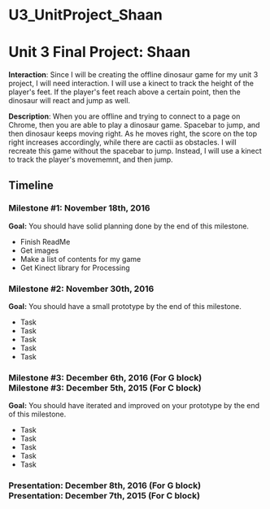 # U3_UnitProject_Shaan

<h1>Unit 3 Final Project: Shaan</h1>
 
<strong>Interaction</strong>: Since I will be creating the offline dinosaur game for my unit 3 project, I will need interaction. I will use a kinect to track the height of the player's feet. If the player's feet reach above a certain point, then the dinosaur will react and jump as well.
 
<strong>Description</strong>: When you are offline and trying to connect to a page on Chrome, then you are able to play a dinosaur game. Spacebar to jump, and then dinosaur keeps moving right. As he moves right, the score on the top right increases accordingly, while there are cactii as obstacles. I will recreate this game without the spacebar to jump. Instead, I will use a kinect to track the player's movememnt, and then jump.
 
<h2>Timeline</h2>
 
<div>
  <h3>Milestone #1: November 18th, 2016 </h3>
  <strong>Goal:</strong> You should have solid planning done by the end of this milestone.
  <ul>
    <li>Finish ReadMe</li>
    <li>Get images</li>
    <li>Make a list of contents for my game</li>
    <li>Get Kinect library for Processing</li>
    
  </ul>
</div>
 
<p>
  <h3>Milestone #2: November 30th, 2016 </h3>
  <strong>Goal:</strong> You should have a small prototype by the end of this milestone.
  <ul>
    <li>Task</li>
    <li>Task</li>
    <li>Task</li>
    <li>Task</li>
    <li>Task</li>
  </ul>
</p>
 
<div>
  <h3>Milestone #3: December 6th, 2016 (For G block)</br>
  Milestone #3: December 5th, 2015 (For C block) </h3>
  <strong>Goal:</strong> You should have iterated and improved on your prototype by the end of this milestone.
  <ul>
    <li>Task</li>
    <li>Task</li>
    <li>Task</li>
    <li>Task</li>
    <li>Task</li>
  </ul>
</div>
 
<div>
  <h3><strong>Presentation:</strong> December 8th, 2016 (For G block)</br>
  <strong>Presentation:</strong> December 7th, 2015 (For C block) </h3>
</div>
